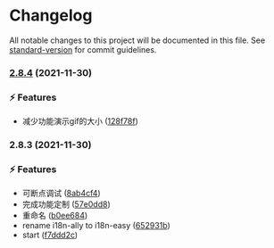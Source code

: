 # Changelog

All notable changes to this project will be documented in this file. See [standard-version](https://github.com/conventional-changelog/standard-version) for commit guidelines.

### [2.8.4](https://github.com/stephenykk/i18n-easy/compare/v2.8.3...v2.8.4) (2021-11-30)


### ⚡ Features

* 减少功能演示gif的大小 ([128f78f](https://github.com/stephenykk/i18n-easy/commit/128f78fa954a888700d8dd399905b625fe54e719))

### 2.8.3 (2021-11-30)


### ⚡ Features

* 可断点调试 ([8ab4cf4](https://github.com/stephenykk/i18n-easy/commit/8ab4cf4311e5f0f5eedbb2e16e4d0c8565269cca))
* 完成功能定制 ([57e0dd8](https://github.com/stephenykk/i18n-easy/commit/57e0dd8ecc81e1919f465857e34bfa03d74a59b6))
* 重命名 ([b0ee684](https://github.com/stephenykk/i18n-easy/commit/b0ee684e071ed8b32b38fc9201816d7783b98de9))
* rename i18n-ally to i18n-easy ([652931b](https://github.com/stephenykk/i18n-easy/commit/652931be0f8c9a40eb31cff33c2135b9a8426b87))
* start ([f7ddd2c](https://github.com/stephenykk/i18n-easy/commit/f7ddd2c3a43d086f9a3372aedd24223aa8d81cc1))

